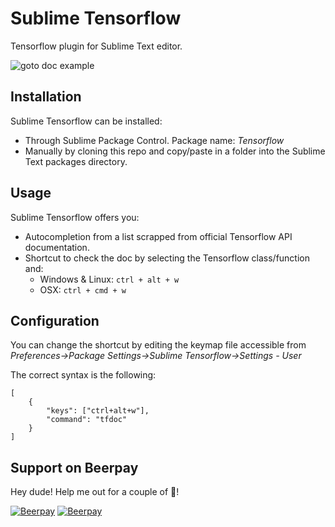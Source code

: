 # Sublime Tensorflow

Tensorflow plugin for Sublime Text editor.

![goto doc example](https://user-images.githubusercontent.com/16015833/27678287-fab80c96-5cb4-11e7-8ebd-2818c42776c0.gif "Straight-to-doc example")

## Installation ##

Sublime Tensorflow can be installed: 
* Through Sublime Package Control. Package name: *Tensorflow*
* Manually by cloning this repo and copy/paste in a folder into the Sublime Text packages directory.

## Usage ##

Sublime Tensorflow offers you: 
* Autocompletion from a list scrapped from official Tensorflow API documentation.
* Shortcut to check the doc by selecting the Tensorflow class/function and:
  * Windows & Linux: `ctrl + alt + w`
  * OSX: `ctrl + cmd + w`
  
## Configuration ##

You can change the shortcut by editing the keymap file accessible from *Preferences->Package Settings->Sublime Tensorflow->Settings - User*

The correct syntax is the following:

```
[
    {
        "keys": ["ctrl+alt+w"],
        "command": "tfdoc"
    }
]
```
  

## Support on Beerpay
Hey dude! Help me out for a couple of :beers:!

[![Beerpay](https://beerpay.io/baptisteArnaud/Sublime-Tensorflow/badge.svg?style=beer-square)](https://beerpay.io/baptisteArnaud/Sublime-Tensorflow)  [![Beerpay](https://beerpay.io/baptisteArnaud/Sublime-Tensorflow/make-wish.svg?style=flat-square)](https://beerpay.io/baptisteArnaud/Sublime-Tensorflow?focus=wish)